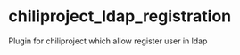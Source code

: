 chiliproject_ldap_registration
==============================

Plugin for chiliproject which allow register user in ldap